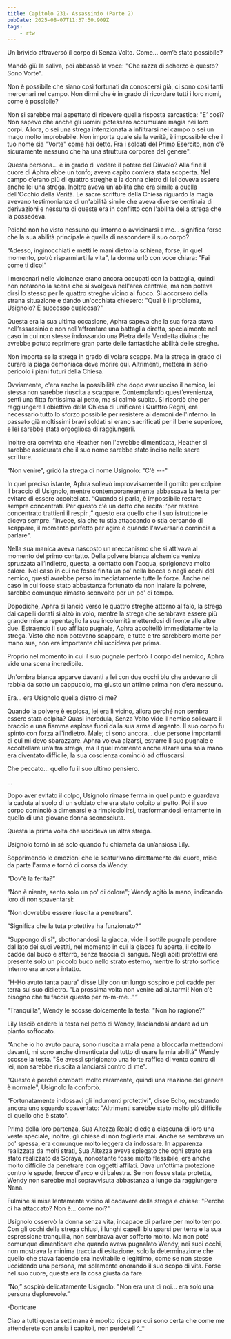 ```yaml
---
title: Capitolo 231- Assassinio (Parte 2)
pubDate: 2025-08-07T11:37:50.909Z
tags:
    - rtw
---
```



Un brivido attraversò il corpo di Senza Volto. Come... com’è stato possibile?


Mandò giù la saliva, poi abbassò la voce: "Che razza di scherzo è questo? Sono Vorte".


Non è possibile che siano così fortunati da conoscersi già, ci sono così tanti mercenari nel campo. Non dirmi che è in grado di ricordare tutti i loro nomi, come è possibile?


Non si sarebbe mai aspettato di ricevere quella risposta sarcastica: "E’ così? Non sapevo che anche gli uomini potessero accumulare magia nei loro corpi. Allora, o sei una strega intenzionata a infiltrarsi nel campo o sei un mago molto improbabile. Non importa quale sia la verità, è impossibile che il tuo nome sia "Vorte" come hai detto. Fra i soldati del Primo Esercito, non c'è sicuramente nessuno che ha una struttura corporea del genere".


Questa persona... è in grado di vedere il potere del Diavolo? Alla fine il cuore di Aphra ebbe un tonfo; aveva capito com’era stata scoperta. Nel campo c’erano più di quattro streghe e la donna dietro di lei doveva essere anche lei una strega. Inoltre aveva un'abilità che era simile a quella dell'Occhio della Verità. Le sacre scritture della Chiesa riguardo la magia avevano testimonianze di un'abilità simile che aveva diverse centinaia di derivazioni e nessuna di queste era in conflitto con l'abilità della strega che la possedeva.


Poiché non ho visto nessuno qui intorno o avvicinarsi a me... significa forse che la sua abilità principale è quella di nascondere il suo corpo?


“Adesso, inginocchiati e metti le mani dietro la schiena, forse, in quel momento, potrò risparmiarti la vita", la donna urlò con voce chiara: "Fai come ti dico!"


I mercenari nelle vicinanze erano ancora occupati con la battaglia, quindi non notarono la scena che si svolgeva nell'area centrale, ma non poteva dirsi lo stesso per le quattro streghe vicino al fuoco. Si accorsero della strana situazione e dando un'occhiata chiesero: "Qual è il problema, Usignolo? È successo qualcosa?"


Questa era la sua ultima occasione, Aphra sapeva che la sua forza stava nell’assassinio e non nell’affrontare una battaglia diretta, specialmente nel caso in cui non stesse indossando una Pietra della Vendetta divina che avrebbe potuto reprimere gran parte delle fantastiche abilità delle streghe.


Non importa se la strega in grado di volare scappa. Ma la strega in grado di curare la piaga demoniaca deve morire qui. Altrimenti, metterà in serio pericolo i piani futuri della Chiesa.


Ovviamente, c'era anche la possibilità che dopo aver ucciso il nemico, lei stessa non sarebbe riuscita a scappare. Contemplando quest’evenienza, sentì una fitta fortissima al petto, ma si calmò subito. Si ricordò che per raggiungere l'obiettivo della Chiesa di unificare i Quattro Regni, era necessario tutto lo sforzo possibile per resistere ai demoni dell'inferno. In passato già moltissimi bravi soldati si erano sacrificati per il bene superiore, e lei sarebbe stata orgogliosa di raggiungerli.


Inoltre era convinta che Heather non l'avrebbe dimenticata, Heather si sarebbe assicurata che il suo nome sarebbe stato inciso nelle sacre scritture.


“Non venire", gridò la strega di nome Usignolo: "C'è ---"


In quel preciso istante, Aphra sollevò improvvisamente il gomito per colpire il braccio di Usignolo, mentre contemporaneamente abbassava la testa per evitare di essere accoltellata. “Quando si parla, è impossibile restare sempre concentrati. Per questo c'è un detto che recita: ‘per restare concentrato trattieni il respir ,” questo era quello che il suo istruttore le diceva sempre. “Invece, sia che tu stia attaccando o stia cercando di scappare, il momento perfetto per agire è quando l'avversario comincia a parlare".


Nella sua manica aveva nascosto un meccanismo che si attivava al momento del primo contatto. Della polvere bianca alchemica veniva spruzzata all’indietro, questa, a contatto con l'acqua, sprigionava molto calore. Nel caso in cui ne fosse finita un po’ nella bocca o negli occhi del nemico, questi avrebbe perso immediatamente tutte le forze. Anche nel caso in cui fosse stato abbastanza fortunato da non inalare la polvere, sarebbe comunque rimasto sconvolto per un po' di tempo.


Dopodiché, Aphra si lanciò verso le quattro streghe attorno al falò, la strega dai capelli dorati si alzò in volo, mentre la strega che sembrava essere più grande mise a repentaglio la sua incolumità mettendosi di fronte alle altre due. Estraendo il suo affilato pugnale, Aphra accoltellò immediatamente la strega. Visto che non potevano scappare, e tutte e tre sarebbero morte per mano sua, non era importante chi uccideva per prima.


Proprio nel momento in cui il suo pugnale perforò il corpo del nemico, Aphra vide una scena incredibile.


Un'ombra bianca apparve davanti a lei con due occhi blu che ardevano di rabbia da sotto un cappuccio, ma giusto un attimo prima non c’era nessuno.


Era... era Usignolo quella dietro di me?


Quando la polvere è esplosa, lei era lì vicino, allora perché non sembra essere stata colpita? Quasi incredula, Senza Volto vide il nemico sollevare il braccio e una fiamma esplose fuori dalla sua arma d'argento. Il suo corpo fu spinto con forza all'indietro. Male; ci sono ancora... due persone importanti di cui mi devo sbarazzare. Aphra voleva alzarsi, estrarre il suo pugnale e accoltellare un’altra strega, ma il quel momento anche alzare una sola mano era diventato difficile, la sua coscienza cominciò ad offuscarsi.


Che peccato… quello fu il suo ultimo pensiero.


...


Dopo aver evitato il colpo, Usignolo rimase ferma in quel punto e guardava la caduta al suolo di un soldato che era stato colpito al petto. Poi il suo corpo cominciò a dimenarsi e a rimpicciolirsi, trasformandosi lentamente in quello di una giovane donna sconosciuta.


Questa la prima volta che uccideva un'altra strega.


Usignolo tornò in sé solo quando fu chiamata da un’ansiosa Lily.


Sopprimendo le emozioni che le scaturivano direttamente dal cuore, mise da parte l'arma e tornò di corsa da Wendy.


“Dov'è la ferita?”


“Non è niente, sento solo un po' di dolore"; Wendy agitò la mano, indicando loro di non spaventarsi:


"Non dovrebbe essere riuscita a penetrare".


“Significa che la tuta protettiva ha funzionato?"


“Suppongo di sì", sbottonandosi ila giacca, vide il sottile pugnale pendere dal lato dei suoi vestiti, nel momento in cui la giacca fu aperta, il coltello cadde dal buco e atterrò, senza traccia di sangue. Negli abiti protettivi era presente solo un piccolo buco nello strato esterno, mentre lo strato soffice interno era ancora intatto.


“H-Ho avuto tanta paura” disse Lily con un lungo sospiro e poi cadde per terra sul suo didietro. "La prossima volta non venire ad aiutarmi! Non c'è bisogno che tu faccia questo per m-m-me..."”


“Tranquilla”, Wendy le scosse dolcemente la testa: "Non ho ragione?"


Lily lasciò cadere la testa nel petto di Wendy, lasciandosi andare ad un pianto soffocato.


“Anche io ho avuto paura, sono riuscita a mala pena a bloccarla mettendomi davanti, mi sono anche dimenticata del tutto di usare la mia abilità" Wendy scosse la testa. "Se avessi sprigionato una forte raffica di vento contro di lei, non sarebbe riuscita a lanciarsi contro di me".


“Questo è perché combatti molto raramente, quindi una reazione del genere è normale", Usignolo la confortò.


“Fortunatamente indossavi gli indumenti protettivi", disse Echo, mostrando ancora uno sguardo spaventato: "Altrimenti sarebbe stato molto più difficile di quello che è stato".


Prima della loro partenza, Sua Altezza Reale diede a ciascuna di loro una veste speciale, inoltre, gli chiese di non toglierla mai. Anche se sembrava un po' spessa, era comunque molto leggera da indossare. In apparenza realizzata da molti strati, Sua Altezza aveva spiegato che ogni strato era stato realizzato da Soraya, nonostante fosse molto flessibile, era anche molto difficile da penetrare con oggetti affilati. Dava un'ottima protezione contro le spade, frecce d'arco e di balestra. Se non fosse stata protetta, Wendy non sarebbe mai sopravvisuta abbastanza a lungo da raggiungere Nana.


Fulmine si mise lentamente vicino al cadavere della strega e chiese: "Perché ci ha attaccato? Non è… come noi?"


Usignolo osservò la donna senza vita, incapace di parlare per molto tempo. Con gli occhi della strega chiusi, i lunghi capelli blu sparsi per terra e la sua espressione tranquilla, non sembrava aver sofferto molto. Ma non poté comunque dimenticare che quando aveva pugnalato Wendy, nei suoi occhi, non mostrava la minima traccia di esitazione, solo la determinazione che quello che stava facendo era inevitabile e legittimo, come se non stesse uccidendo una persona, ma solamente onorando il suo scopo di vita. Forse nel suo cuore, questa era la cosa giusta da fare.


“No,” sospirò delicatamente Usignolo. "Non era una di noi... era solo una persona deplorevole.”




-Dontcare


Ciao a tutti questa settimana è moolto ricca per cui sono certa che come me attenderete con ansia i capitoli, non perdeteli ^_*




                                



